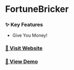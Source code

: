 # FortuneBricker

### ✨ Key Features
- Give You Money!


### [🚀 Visit Website](https://1121-ntufc-final-github-55p7mg9fl-nopupus-projects.vercel.app/)

### [🚀 View Demo]()

